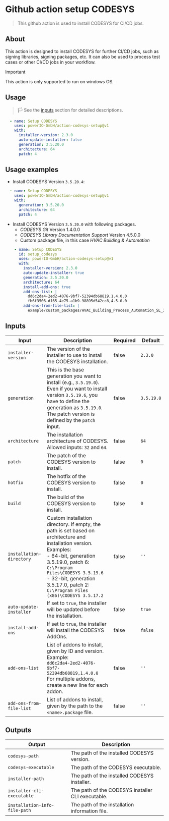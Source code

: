 # Github action setup CODESYS

> This github action is used to install CODESYS for CI/CD jobs.

## About

This action is designed to install CODESYS for further CI/CD jobs, such as signing libraries, signing packages, etc. 
It can also be used to process test cases or other CI/CD jobs in your workflow.

> [!IMPORTANT]  
> This action is only supported to run on windows OS.

## Usage

>:white_flag: See the [inputs](#inputs) section for detailed descriptions.

```yml
  - name: Setup CODESYS
    uses: powerIO-GmbH/action-codesys-setup@v1
    with:
      installer-version: 2.3.0
      auto-update-installer: false
      generation: 3.5.20.0
      architecture: 64
      patch: 4
```

## Usage examples

- Install CODESYS Version `3.5.20.4`:
```yml
  - name: Setup CODESYS
    uses: powerIO-GmbH/action-codesys-setup@v1
    with:
      generation: 3.5.20.0
      architecture: 64
      patch: 4
```

- Install CODESYS Version `3.5.20.0` with following packages.
  * _CODESYS Git_ Version 1.4.0.0
  * _CODESYS Library Documentation Support_ Version 4.5.0.0
  * Custom package file, in this case _HVAC Building & Automation_ 

```yml
    - name: Setup CODESYS
      id: setup_codesys
      uses: powerIO-GmbH/action-codesys-setup@v1
      with:
        installer-version: 2.3.0
        auto-update-installer: true
        generation: 3.5.20.0
        architecture: 64
        install-add-ons: true
        add-ons-list: |
          dd6c2da4-2ed2-4076-9bf7-52394db68819,1.4.0.0
          fb6f3506-d165-4e75-a1b9-98895d542cc8,4.5.0.0
        add-ons-from-file-list: |
          example/custom_packages/HVAC_Building_Process_Automation_SL_3.0.0.0.package
```

## Inputs

| Input | Description | Required | Default |
|-------|-------------|----------|----------|
| `installer-version` | The version of the installer to use to install the CODESYS installation. | false | `2.3.0` |
| `generation` | This is the base generation you want to install (e.g., `3.5.19.0`). Even if you want to install version `3.5.19.6`, you have to define the generation as `3.5.19.0`. The patch version is defined by the `patch` input. | false | `3.5.19.0` |
| `architecture` | The installation architecture of CODESYS. Allowed inputs: `32` and `64`. | false | `64` |
| `patch` | The patch of the CODESYS version to install. | false | `0` |
| `hotfix` | The hotfix of the CODESYS version to install. | false | `0` |
| `build` | The build of the CODESYS version to install. | false | `0` |
| `installation-directory` | Custom installation directory. If empty, the path is set based on architecture and installation version. Examples:<br>- 64-bit, generation 3.5.19.0, patch 6: `C:\Program Files\CODESYS 3.5.19.6`<br>- 32-bit, generation 3.5.17.0, patch 2: `C:\Program Files (x86)\CODESYS 3.5.17.2` | false | `''` |
| `auto-update-installer` | If set to `true`, the installer will be updated before the installation. | false | `true` |
| `install-add-ons` | If set to `true`, the installer will install the CODESYS AddOns. | false | `false` |
| `add-ons-list` | List of addons to install, given by ID and version. Example:<br>`dd6c2da4-2ed2-4076-9bf7-52394db68819,1.4.0.0`<br>For multiple addons, create a new line for each addon. | false | `''` |
| `add-ons-from-file-list` | List of addons to install, given by the path to the `<name>.package` file. | false | `''` |


## Outputs

| Output                        | Description                                       |
| ----------------------------- | ------------------------------------------------- |
| `codesys-path`                | The path of the installed CODESYS version.        |
| `codesys-executable`          | The path of the CODESYS executable.               |
| `installer-path`              | The path of the installed CODESYS installer.      |
| `installer-cli-executable`    | The path of the CODESYS installer CLI executable. |
| `installation-info-file-path` | The path of the installation information file.    |
